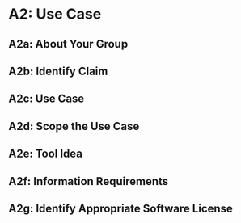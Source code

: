 # A2: Use Case

## A2a: About Your Group

## A2b: Identify Claim

## A2c: Use Case

## A2d: Scope the Use Case

## A2e: Tool Idea

## A2f: Information Requirements

## A2g: Identify Appropriate Software License
